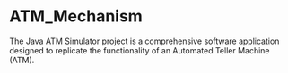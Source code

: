 # ATM_Mechanism
The Java ATM Simulator project is a comprehensive software application designed to replicate the functionality of an Automated Teller Machine (ATM).
